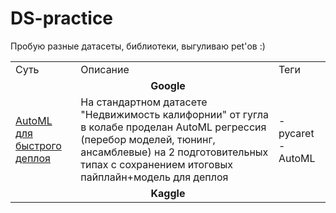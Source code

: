 # DS-practice
Пробую разные датасеты, библиотеки, выгуливаю pet'ов :)
<br>
<table>
  <tr>
    <td>Суть</td>
    <td>Описание</td>
    <td>Теги</td>
  </tr>

  <tr>
    <td colspan="3" align = "center"><b>Google</b></td>
  </tr>

  <tr>
    <td><a href="https://github.com/dmitriygorlov/DS-practice/blob/main/google_california_pycaret.ipynb">AutoML для быстрого деплоя</a></td>
    <td>На стандартном датасете "Недвижимость калифорнии" от гугла в колабе проделан AutoML регрессия (перебор моделей, тюнинг, ансамблевые) на 2 подготовительных типах с сохранением итоговых пайплайн+модель для деплоя</td>
    <td>- pycaret - AutoML
    </td>
  </tr>
  
  
  <tr>
    <td colspan="3" align = "center"><b>Kaggle</b></td>
  </tr>
</table>
